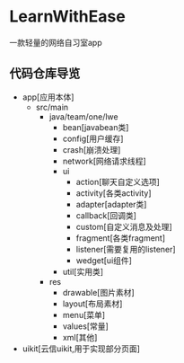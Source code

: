 # LearnWithEase
一款轻量的网络自习室app

## 代码仓库导览
- app[应用本体]
  - src/main
    - java/team/one/lwe
      - bean[javabean类]
      - config[用户缓存]
      - crash[崩溃处理]
      - network[网络请求线程]
      - ui
        - action[聊天自定义选项]
        - activity[各类activity]
        - adapter[adapter类]
        - callback[回调类]
        - custom[自定义消息及处理]
        - fragment[各类fragment]
        - listener[需要复用的listener]
        - wedget[ui组件]
      - util[实用类]
    - res
      - drawable[图片素材]
      - layout[布局素材]
      - menu[菜单]
      - values[常量]
      - xml[其他]
- uikit[云信uikit,用于实现部分页面]
